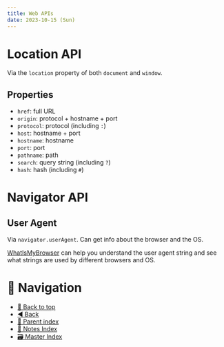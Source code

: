 ```yaml
---
title: Web APIs
date: 2023-10-15 (Sun)
---
```


# Location API

Via the `location` property of both `document` and `window`.

## Properties

- `href`: full URL
- `origin`: protocol + hostname + port
- `protocol`: protocol (including `:`)
- `host`: hostname + port
- `hostname`: hostname
- `port`: port
- `pathname`: path
- `search`: query string (including `?`)
- `hash`: hash (including `#`)

# Navigator API

## User Agent

Via `navigator.userAgent`. Can get info about the browser and the OS.

[WhatIsMyBrowser](https://www.whatismybrowser.com/guides/the-latest-user-agent/)
can help you understand the user agent string and see what strings are used by
different browsers and OS.

# 🧭 Navigation

- [🔼 Back to top](#)
- [◀️ Back](index.md)
- [🔖 Parent index](index.md)
- [📑 Notes Index](../../../index.md)
- [🗃️ Master Index](../../../../index.md)
